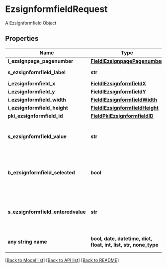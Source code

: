 # EzsignformfieldRequest

A Ezsignformfield Object

## Properties
Name | Type | Description | Notes
------------ | ------------- | ------------- | -------------
**i_ezsignpage_pagenumber** | [**FieldIEzsignpagePagenumber**](FieldIEzsignpagePagenumber.md) |  | 
**s_ezsignformfield_label** | **str** | The Label for the Ezsignformfield | 
**i_ezsignformfield_x** | [**FieldIEzsignformfieldX**](FieldIEzsignformfieldX.md) |  | 
**i_ezsignformfield_y** | [**FieldIEzsignformfieldY**](FieldIEzsignformfieldY.md) |  | 
**i_ezsignformfield_width** | [**FieldIEzsignformfieldWidth**](FieldIEzsignformfieldWidth.md) |  | 
**i_ezsignformfield_height** | [**FieldIEzsignformfieldHeight**](FieldIEzsignformfieldHeight.md) |  | 
**pki_ezsignformfield_id** | [**FieldPkiEzsignformfieldID**](FieldPkiEzsignformfieldID.md) |  | [optional] 
**s_ezsignformfield_value** | **str** | The value for the Ezsignformfield  This can only be set if eEzsignformfieldgroupType is Checkbox or Radio | [optional] 
**b_ezsignformfield_selected** | **bool** | Whether the Ezsignformfield is selected or not by default.  This can only be set if eEzsignformfieldgroupType is **Checkbox** or **Radio** | [optional] 
**s_ezsignformfield_enteredvalue** | **str** | This is the value enterred for the Ezsignformfield  This can only be set if eEzsignformfieldgroupType is **Dropdown**, **Text** or **Textarea** | [optional] 
**any string name** | **bool, date, datetime, dict, float, int, list, str, none_type** | any string name can be used but the value must be the correct type | [optional]

[[Back to Model list]](../README.md#documentation-for-models) [[Back to API list]](../README.md#documentation-for-api-endpoints) [[Back to README]](../README.md)


